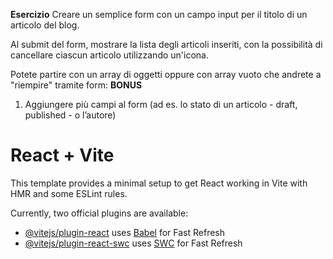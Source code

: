**Esercizio**
Creare un semplice form con un campo input per il titolo di un articolo del blog.

Al submit del form, mostrare la lista degli articoli inseriti, con la possibilità di cancellare ciascun articolo utilizzando un'icona.

Potete partire con un array di oggetti oppure con array vuoto che andrete a "riempire" tramite form:
**BONUS**
1. Aggiungere più campi al form (ad es. lo stato di un articolo - draft, published - o l’autore)



# React + Vite

This template provides a minimal setup to get React working in Vite with HMR and some ESLint rules.

Currently, two official plugins are available:

- [@vitejs/plugin-react](https://github.com/vitejs/vite-plugin-react/blob/main/packages/plugin-react/README.md) uses [Babel](https://babeljs.io/) for Fast Refresh
- [@vitejs/plugin-react-swc](https://github.com/vitejs/vite-plugin-react-swc) uses [SWC](https://swc.rs/) for Fast Refresh